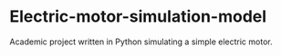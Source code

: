 # Electric-motor-simulation-model

Academic project written in Python simulating a simple electric motor.
